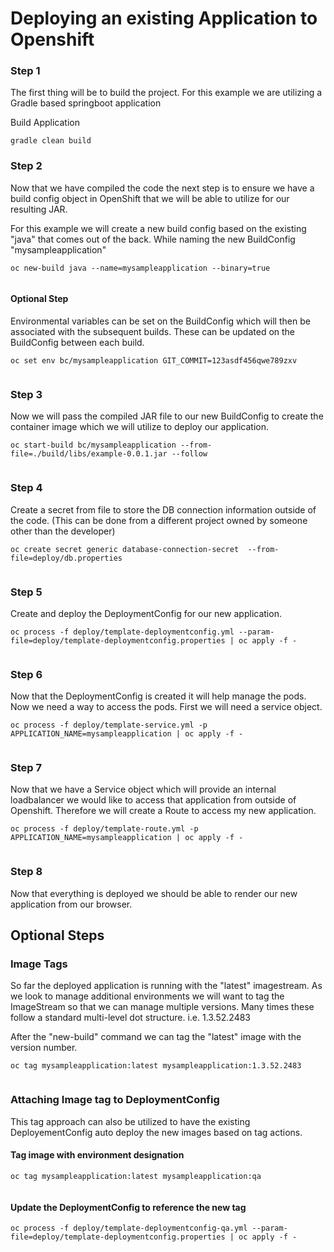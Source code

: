 # Deploying an existing Application to Openshift

### Step 1
The first thing will be to build the project.  For this example we are utilizing a Gradle based springboot application

Build Application

```
gradle clean build
```

### Step 2
Now that we have compiled the code the next step is to ensure we have a build config object in OpenShift that we will be able to utilize for our resulting JAR.

For this example we will create a new build config based on the existing "java" that comes out of the back. While naming the new BuildConfig "mysampleapplication"

```
oc new-build java --name=mysampleapplication --binary=true


```

#### Optional Step
Environmental variables can be set on the BuildConfig which will then be associated with the subsequent builds. These can be updated on the BuildConfig between each build.

```
oc set env bc/mysampleapplication GIT_COMMIT=123asdf456qwe789zxv


```

### Step 3
Now we will pass the compiled JAR file to our new BuildConfig to create the container image which we will utilize to deploy our application.

```
oc start-build bc/mysampleapplication --from-file=./build/libs/example-0.0.1.jar --follow


```

### Step 4
Create a secret from file to store the DB connection information outside of the code.  (This can be done from a different project owned by someone other than the developer)

```
oc create secret generic database-connection-secret  --from-file=deploy/db.properties


```


### Step 5
Create and deploy the DeploymentConfig for our new application.  

```
oc process -f deploy/template-deploymentconfig.yml --param-file=deploy/template-deploymentconfig.properties | oc apply -f -


```

### Step 6
Now that the DeploymentConfig is created it will help manage the pods.  Now we need a way to access the pods.  First we will need a service object.  

```
oc process -f deploy/template-service.yml -p APPLICATION_NAME=mysampleapplication | oc apply -f -


```

### Step 7
Now that we have a Service object which will provide an internal loadbalancer we would like to access that application from outside of Openshift.  Therefore we will create a Route to access my new application.

```
oc process -f deploy/template-route.yml -p APPLICATION_NAME=mysampleapplication | oc apply -f -


```

### Step 8
Now that everything is deployed we should be able to render our new application from our browser.

## Optional Steps

### Image Tags
So far the deployed application is running with the "latest" imagestream. As we look to manage additional environments we will want to tag the ImageStream so that we can manage multiple versions.  Many times these follow a standard multi-level dot structure.  i.e. 1.3.52.2483

After the "new-build" command we can tag the "latest" image with the version number.

```
oc tag mysampleapplication:latest mysampleapplication:1.3.52.2483


```

### Attaching Image tag to DeploymentConfig
This tag approach can also be utilized to have the existing DeployementConfig auto deploy the new images based on tag actions.

#### Tag image with environment designation
```
oc tag mysampleapplication:latest mysampleapplication:qa


```

#### Update the DeploymentConfig to reference the new tag
```
oc process -f deploy/template-deploymentconfig-qa.yml --param-file=deploy/template-deploymentconfig.properties | oc apply -f -


```
